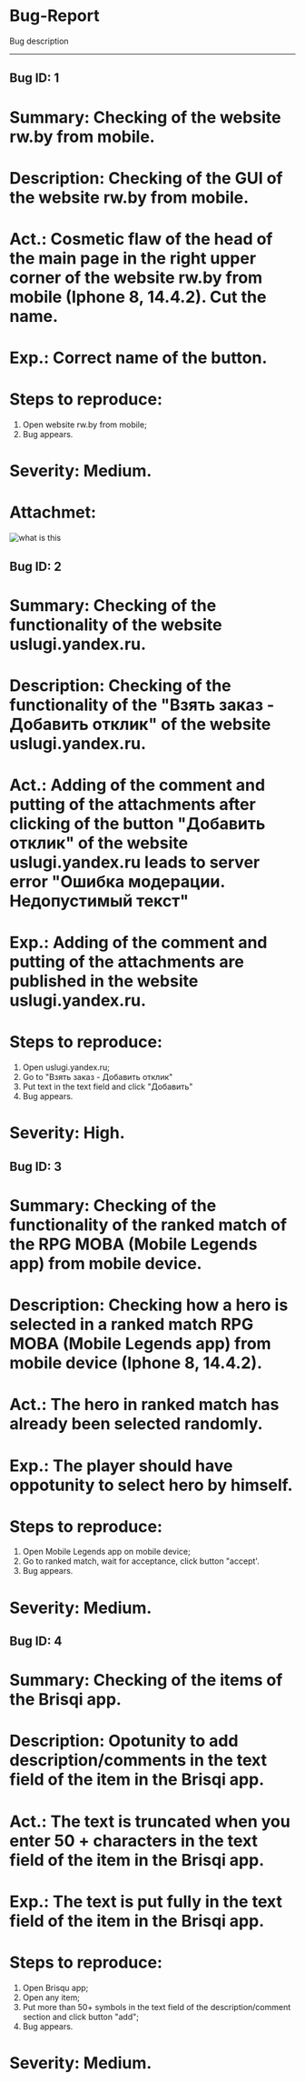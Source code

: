 # Bug-Report
Bug description
____
## Bug ID: 1
# Summary: Checking of the website rw.by from mobile.
# Description: Checking of the GUI of the website rw.by from mobile.
# Act.: Cosmetic flaw of the head of the main page in the right upper corner of the website rw.by from mobile (Iphone 8, 14.4.2). Cut the name.
# Exp.: Correct name of the button.
# Steps to reproduce: 
1. Open website rw.by from mobile;
2. Bug appears.
# Severity: Medium.
# Attachmet: 
![what is this](Yjet5NNKZm4.jpg)


## Bug ID: 2
# Summary: Checking of the functionality of the website uslugi.yandex.ru.
# Description: Checking of the functionality of the "Взять заказ - Добавить отклик" of the website uslugi.yandex.ru.
# Act.: Adding of the comment and putting of the attachments after clicking of the button "Добавить отклик" of the website uslugi.yandex.ru leads to server error "Ошибка модерации. Недопустимый текст"
# Exp.: Adding of the comment and putting of the attachments are published in the website uslugi.yandex.ru.
# Steps to reproduce: 
1. Open uslugi.yandex.ru;
2. Go to "Взять заказ - Добавить отклик"
3. Put text in the text field and click "Добавить"
4. Bug appears.
# Severity: High.

## Bug ID: 3
# Summary: Checking of the functionality of the ranked match of the RPG MOBA (Mobile Legends app) from mobile device.
# Description: Сhecking how a hero is selected in a ranked match RPG MOBA (Mobile Legends app) from mobile device (Iphone 8, 14.4.2).
# Act.: The hero in ranked match has already been selected randomly.
# Exp.: The player should have oppotunity to select hero by himself.
# Steps to reproduce: 
1. Open Mobile Legends app on mobile device;
2. Go to ranked match, wait for acceptance, click button "accept'.
3. Bug appears.
# Severity: Medium.

## Bug ID: 4
# Summary: Checking of the items of the Brisqi app.
# Description: Opotunity to add description/comments in the text field of the item in the Brisqi app.
# Act.: The text is truncated when you enter 50 + characters in the text field of the item in the Brisqi app.
# Exp.: The text is put fully in the text field of the item in the Brisqi app.
# Steps to reproduce: 
1. Open Brisqu app;
2. Open any item;
3. Put more than 50+ symbols in the text field of the description/comment section and click button "add";
4. Bug appears.
# Severity: Medium.

